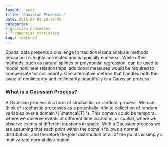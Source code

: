 ```yaml
---
layout:  post
title: "Gaussian Processes" 
date: 2015-04-03 20:49:00
categories:
- gaussian processes
- frequentist statistics
tags: featured
---
```


Spatial data presents a challenge to traditional data analysis methods because it is highly
correlated and is typically nonlinear. While other methods, such as natural splines or polynomial
regression, can be used to model nonlinear relationships, additional measures would be required to 
compensate for collinearity. One alternative method that handles both the issue of nonlinearity and
collinearity beautifully is a Gaussian process.

### What is a Gaussian Process?

A Gaussian process is a form of stochastic, or random, process. We can think of 
stochastic processes as a potentially infinite collection of random variables over a domain
\\( \mathcal{T} \\). This domain could be temporal, where we observe events at different 
time locations, or spatial, where we observe events at different locations in space. 
With a Gaussian process we are assuming that each point within the domain follows a normal
distribution, and therefore the joint distribution of all of the points is simply a multivariate
normal distribution.
